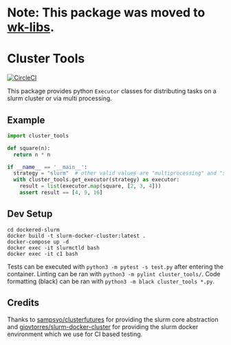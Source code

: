# Note: This package was moved to [wk-libs](https://github.com/scalableminds/webknossos-libs/tree/master/cluster_tools#cluster-tools).


# Cluster Tools

[![CircleCI](https://circleci.com/gh/scalableminds/cluster_tools/tree/master.svg?style=svg)](https://circleci.com/gh/scalableminds/cluster_tools/tree/master)

This package provides python `Executor` classes for distributing tasks on a slurm cluster or via multi processing.


## Example

```python
import cluster_tools

def square(n):
  return n * n

if __name__ == '__main__':
  strategy = "slurm"  # other valid values are "multiprocessing" and "sequential"
  with cluster_tools.get_executor(strategy) as executor:
    result = list(executor.map(square, [2, 3, 4]))
    assert result == [4, 9, 16]
```

## Dev Setup

```
cd dockered-slurm
docker build -t slurm-docker-cluster:latest .
docker-compose up -d
docker exec -it slurmctld bash
docker exec -it c1 bash
```

Tests can be executed with `python3 -m pytest -s test.py` after entering the container.
Linting can be ran with `python3 -m pylint cluster_tools/`.
Code formatting (black) can be ran with `python3 -m black cluster_tools *.py`.

## Credits

Thanks to [sampsyo/clusterfutures](https://github.com/sampsyo/clusterfutures) for providing the slurm core abstraction and [giovtorres/slurm-docker-cluster](https://github.com/giovtorres/slurm-docker-cluster) for providing the slurm docker environment which we use for CI based testing.
